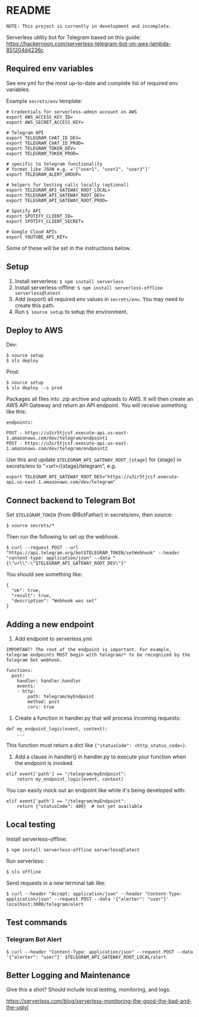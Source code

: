 # README

```
NOTE: This project is currently in development and incomplete.
```

Serverless utility bot for Telegram based on this guide:
https://hackernoon.com/serverless-telegram-bot-on-aws-lambda-851204d4236c

## Required env variables

See env.yml for the most up-to-date and complete list of required env variables.

Example `secrets/env` template:

```
# Credentials for serverless-admin account on AWS
export AWS_ACCESS_KEY_ID=
export AWS_SECRET_ACCESS_KEY=

# Telegram API
export TELEGRAM_CHAT_ID_DEV=
export TELEGRAM_CHAT_ID_PROD=
export TELEGRAM_TOKEN_DEV=
export TELEGRAM_TOKEN_PROD=

# specific to telegram functionality
# format like JSON e.g. ='["user1", "user2", "user3"]'
export TELEGRAM_ALERT_GROUP=

# helpers for testing calls locally (optional)
export TELEGRAM_API_GATEWAY_ROOT_LOCAL=
export TELEGRAM_API_GATEWAY_ROOT_DEV=
export TELEGRAM_API_GATEWAY_ROOT_PROD=

# Spotify API
export SPOTIFY_CLIENT_ID=
export SPOTIFY_CLIENT_SECRET=

# Google Cloud APIs
export YOUTUBE_API_KEY=
```

Some of these will be set in the instructions below.

## Setup

1. Install serverless: `$ npm install serverless`
1. Install serverless-offline: `$ npm install serverless-offline serverless@latest`
1. Add (export) all required env values in `secrets/env`. You may need to create this path.
1. Run `$ source setup` to setup the environment.

## Deploy to AWS

Dev:
```
$ source setup
$ sls deploy
```

Prod:
```
$ source setup
$ sls deploy --s prod
```

Packages all files into .zip archive and uploads to AWS. It will then create an AWS API Gateway and return an API endpoint. You will receive something like this:

```
endpoints:

POST - https://u3ir5tjcsf.execute-api.us-east-1.amazonaws.com/dev/telegram/endpoint1
POST - https://u3ir5tjcsf.execute-api.us-east-1.amazonaws.com/dev/telegram/endpoint2
```

Use this and update `$TELEGRAM_API_GATEWAY_ROOT_{stage}` for {stage} in secrets/env to "<url\>/{stage}/telegram", e.g.

```
export TELEGRAM_API_GATEWAY_ROOT_DEV="https://u3ir5tjcsf.execute-api.us-east-1.amazonaws.com/dev/telegram"
```

## Connect backend to Telegram Bot

Set `$TELEGRAM_TOKEN` (from @BotFather) in secrets/env, then source:

```
$ source secrets/*
```

Then run the following to set up the webhook.

```
$ curl --request POST --url "https://api.telegram.org/bot$TELEGRAM_TOKEN/setWebhook" --header "content-type: application/json" --data "{\"url\":\"$TELEGRAM_API_GATEWAY_ROOT_DEV\"}"
```

You should see something like:

```
{
  "ok": true,
  "result": true,
  "description": "Webhook was set"
}
```

## Adding a new endpoint

1. Add endpoint to serverless.yml.

  `IMPORTANT! The root of the endpoint is important. For example, telegram endpoints MUST begin with telegram/* to be recognized by the Telegram bot webhook.`

  ```
  functions:
    post:
      handler: handler.handler
      events:
      - http:
          path: telegram/myEndpoint
          method: post
          cors: true
  ```
1. Create a function in handler.py that will process incoming requests:
  ```
  def my_endpoint_logic(event, context):
      ...
  ```

  This function must return a dict like `{"statusCode": <http_status_code>}`.
1. Add a clause in handler() in handler.py to execute your function when the endpoint is invoked.
  ```
  elif event['path'] == "/telegram/myEndpoint":
      return my_endpoint_logic(event, context)
  ```
  You can easily mock out an endpoint like while it's being developed with:
  ```
  elif event['path'] == "/telegram/myEndpoint":
      return {"statusCode": 400}  # not yet available
  ```

## Local testing

Install serverless-offline:

```
$ npm install serverless-offline serverless@latest
```

Run serverless:

```
$ sls offline
```

Send requests in a new terminal tab like:

```
$ curl --header "Accept: application/json" --header "Content-Type: application/json" --request POST --data '{"alerter": "user"}' localhost:3000/telegram/alert
```

## Test commands

### Telegram Bot Alert
```
$ curl --header "Content-Type: application/json" --request POST --data '{"alerter": "user"}' $TELEGRAM_API_GATEWAY_ROOT_LOCAL/alert
```

## Better Logging and Maintenance

Give this a shot? Should include local testing, monitoring, and logs.

https://serverless.com/blog/serverless-monitoring-the-good-the-bad-and-the-ugly/
